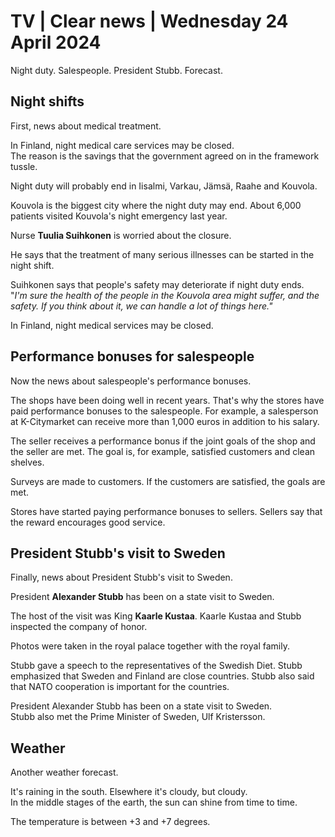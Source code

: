 # TV \| Clear news \| Wednesday 24 April 2024

Night duty. Salespeople. President Stubb. Forecast.

## Night shifts

First, news about medical treatment.

In Finland, night medical care services may be closed.\
The reason is the savings that the government agreed on in the framework tussle.

Night duty will probably end in Iisalmi, Varkau, Jämsä, Raahe and Kouvola.

Kouvola is the biggest city where the night duty may end. About 6,000 patients visited Kouvola's night emergency last year.

Nurse **Tuulia Suihkonen** is worried about the closure.

He says that the treatment of many serious illnesses can be started in the night shift.

Suihkonen says that people's safety may deteriorate if night duty ends.\
"*I'm sure the health of the people in the Kouvola area might suffer, and the safety. If you think about it, we can handle a lot of things here."*

In Finland, night medical services may be closed.

## Performance bonuses for salespeople

Now the news about salespeople's performance bonuses.

The shops have been doing well in recent years. That's why the stores have paid performance bonuses to the salespeople. For example, a salesperson at K-Citymarket can receive more than 1,000 euros in addition to his salary.

The seller receives a performance bonus if the joint goals of the shop and the seller are met. The goal is, for example, satisfied customers and clean shelves.

Surveys are made to customers. If the customers are satisfied, the goals are met.

Stores have started paying performance bonuses to sellers. Sellers say that the reward encourages good service.

## President Stubb's visit to Sweden

Finally, news about President Stubb's visit to Sweden.

President **Alexander Stubb** has been on a state visit to Sweden.

The host of the visit was King **Kaarle Kustaa**. Kaarle Kustaa and Stubb inspected the company of honor.

Photos were taken in the royal palace together with the royal family.

Stubb gave a speech to the representatives of the Swedish Diet. Stubb emphasized that Sweden and Finland are close countries. Stubb also said that NATO cooperation is important for the countries.

President Alexander Stubb has been on a state visit to Sweden.\
Stubb also met the Prime Minister of Sweden, Ulf Kristersson.

## Weather

Another weather forecast.

It's raining in the south. Elsewhere it's cloudy, but cloudy.\
In the middle stages of the earth, the sun can shine from time to time.

The temperature is between +3 and +7 degrees.
